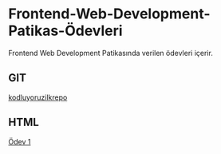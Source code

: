 # Frontend-Web-Development-Patikas-Ödevleri
Frontend Web Development Patikasında verilen ödevleri içerir.
## GIT
[kodluyoruzilkrepo](https://github.com/AbdullahVC/kodluyoruzilkrepo.git)
## HTML
[Ödev 1](https://github.com/AbdullahVC/Frontend-Web-Development-Patikas-Odevleri/blob/6c952c1dcb717b8e5443984f2be8e7dbdd7a5b3a/HTML/%C3%B6dev-1.html)